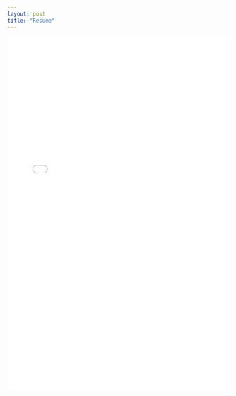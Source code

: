 ```yaml
---
layout: post
title: "Resume"
---
```


<embed src="/assets/media/Resume.pdf" type="application/pdf" width="100%" height="800px">